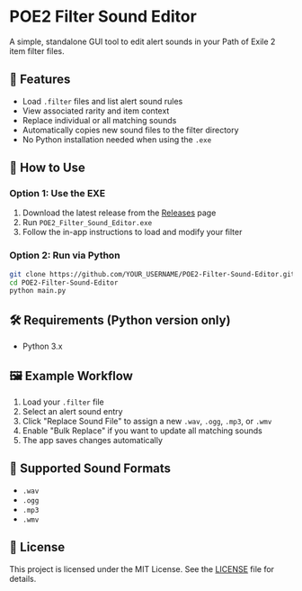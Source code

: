 # POE2 Filter Sound Editor

A simple, standalone GUI tool to edit alert sounds in your Path of Exile 2 item filter files.

## 🎯 Features

- Load `.filter` files and list alert sound rules
- View associated rarity and item context
- Replace individual or all matching sounds
- Automatically copies new sound files to the filter directory
- No Python installation needed when using the `.exe`

## 🚀 How to Use

### Option 1: Use the EXE

1. Download the latest release from the [Releases](https://github.com/xtheredshirtx/POE2-Filter-Custom-Sound-Editor/releases/tag/V1.0) page
2. Run `POE2_Filter_Sound_Editor.exe`
3. Follow the in-app instructions to load and modify your filter

### Option 2: Run via Python

```bash
git clone https://github.com/YOUR_USERNAME/POE2-Filter-Sound-Editor.git
cd POE2-Filter-Sound-Editor
python main.py
```

## 🛠 Requirements (Python version only)

- Python 3.x

## 🖼 Example Workflow

1. Load your `.filter` file
2. Select an alert sound entry
3. Click "Replace Sound File" to assign a new `.wav`, `.ogg`, `.mp3`, or `.wmv`
4. Enable "Bulk Replace" if you want to update all matching sounds
5. The app saves changes automatically

## 📂 Supported Sound Formats

- `.wav`
- `.ogg`
- `.mp3`
- `.wmv`

## 📄 License

This project is licensed under the MIT License. See the [LICENSE](LICENSE) file for details.
